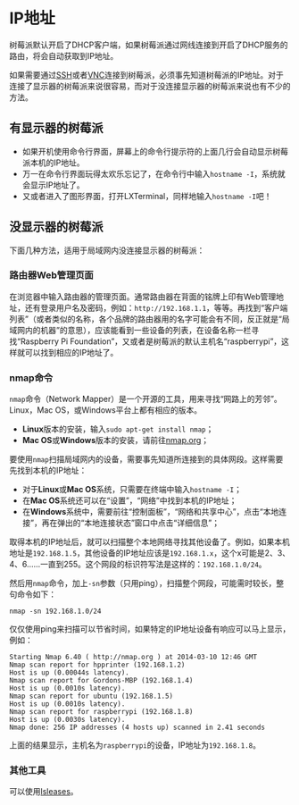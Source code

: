 # IP地址

树莓派默认开启了DHCP客户端，如果树莓派通过网线连接到开启了DHCP服务的路由，将会自动获取到IP地址。

如果需要通过[SSH](../../../../remote-access/ssh/README.md.16)或者[VNC](../../../../remote-access/vnc/README.md.3)连接到树莓派，必须事先知道树莓派的IP地址。对于连接了显示器的树莓派来说很容易，而对于没连接显示器的树莓派来说也有不少的方法。

## 有显示器的树莓派

- 如果开机使用命令行界面，屏幕上的命令行提示符的上面几行会自动显示树莓派本机的IP地址。
- 万一在命令行界面玩得太欢乐忘记了，在命令行中输入`hostname -I`，系统就会显示IP地址了。
- 又或者进入了图形界面，打开LXTerminal，同样地输入`hostname -I`吧！

## 没显示器的树莓派

下面几种方法，适用于局域网内没连接显示器的树莓派：

### 路由器Web管理页面

在浏览器中输入路由器的管理页面。通常路由器在背面的铭牌上印有Web管理地址，还有登录用户名及密码，例如：`http://192.168.1.1`，等等。再找到“客户端列表”（或者类似的名称，各个品牌的路由器用的名字可能会有不同，反正就是“局域网内的机器”的意思），应该能看到一些设备的列表，在设备名称一栏寻找“Raspberry Pi Foundation”，又或者是树莓派的默认主机名“raspberrypi”，这样就可以找到相应的IP地址了。

### nmap命令

`nmap`命令（Network Mapper）是一个开源的工具，用来寻找“网路上的芳邻”。Linux，Mac OS，或Windows平台上都有相应的版本。

- **Linux**版本的安装，输入`sudo apt-get install nmap`；
- **Mac OS**或**Windows**版本的安装，请前往<a href="http://nmap.org/download.html" target="_blank">nmap.org</a>；

要使用`nmap`扫描局域网内的设备，需要事先知道所连接到的具体网段。这样需要先找到本机的IP地址：

- 对于**Linux**或**Mac OS**系统，只需要在终端中输入`hostname -I`；
- 在**Mac OS**系统还可以在“设置”，“网络”中找到本机的IP地址；
- 在**Windows**系统中，需要前往“控制面板”，“网络和共享中心”，点击“本地连接”，再在弹出的“本地连接状态”窗口中点击“详细信息”；

取得本机的IP地址后，就可以扫描整个本地网络寻找其他设备了。例如，如果本机地址是`192.168.1.5`，其他设备的IP地址应该是`192.168.1.x`，这个x可能是2、3、4、6……一直到255。这个网段的标识符写法是这样的：`192.168.1.0/24`。

然后用`nmap`命令，加上`-sn`参数（只用ping），扫描整个网段，可能需时较长，整句命令如下：

    nmap -sn 192.168.1.0/24

仅仅使用ping来扫描可以节省时间，如果特定的IP地址设备有响应可以马上显示，例如：

    Starting Nmap 6.40 ( http://nmap.org ) at 2014-03-10 12:46 GMT
    Nmap scan report for hpprinter (192.168.1.2)
    Host is up (0.00044s latency).
    Nmap scan report for Gordons-MBP (192.168.1.4)
    Host is up (0.0010s latency).
    Nmap scan report for ubuntu (192.168.1.5)
    Host is up (0.0010s latency).
    Nmap scan report for raspberrypi (192.168.1.8)
    Host is up (0.0030s latency).
    Nmap done: 256 IP addresses (4 hosts up) scanned in 2.41 seconds

上面的结果显示，主机名为`raspberrypi`的设备，IP地址为`192.168.1.8`。

### 其他工具

可以使用<a href="https://github.com/j-keck/lsleases" target="_blank">lsleases</a>。
